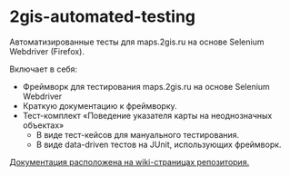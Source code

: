 # 2gis-automated-testing

Автоматизированные тесты для maps.2gis.ru на основе Selenium Webdriver (Firefox).

Включает в себя:

* Фреймворк для тестирования maps.2gis.ru на основе Selenium Webdriver
* Краткую документацию к фреймворку.
* Тест-комплект «Поведение указателя карты на неоднозначных объектах»
    * В виде тест-кейсов для мануального тестирования.
    * В виде data-driven тестов на JUnit, использующих фреймворк.

[Документация расположена на wiki-страницах репозитория.](https://github.com/NickVolynkin/2gis-automated-testing/wiki)
